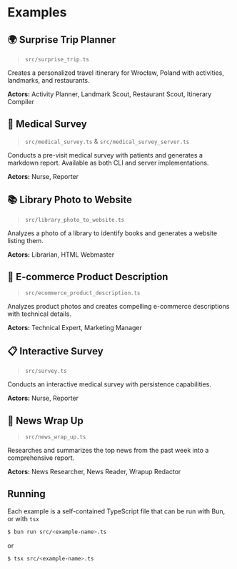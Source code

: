 # Examples

## 🌍 Surprise Trip Planner

> `src/surprise_trip.ts`

Creates a personalized travel itinerary for Wrocław, Poland with activities, landmarks, and restaurants. 

**Actors:** Activity Planner, Landmark Scout, Restaurant Scout, Itinerary Compiler

## 🏥 Medical Survey

> `src/medical_survey.ts` & `src/medical_survey_server.ts`

Conducts a pre-visit medical survey with patients and generates a markdown report. Available as both CLI and server implementations.

**Actors:** Nurse, Reporter

## 📚 Library Photo to Website

> `src/library_photo_to_website.ts`

Analyzes a photo of a library to identify books and generates a website listing them.

**Actors:** Librarian, HTML Webmaster

## 👟 E-commerce Product Description

> `src/ecommerce_product_description.ts`

Analyzes product photos and creates compelling e-commerce descriptions with technical details.

**Actors:** Technical Expert, Marketing Manager

## 📋 Interactive Survey

> `src/survey.ts`

Conducts an interactive medical survey with persistence capabilities.

**Actors:** Nurse, Reporter

## 📰 News Wrap Up

> `src/news_wrap_up.ts`

Researches and summarizes the top news from the past week into a comprehensive report.

**Actors:** News Researcher, News Reader, Wrapup Redactor

## Running

Each example is a self-contained TypeScript file that can be run with Bun, or with `tsx`

```bash
$ bun run src/<example-name>.ts
```

or

```bash
$ tsx src/<example-name>.ts
```
